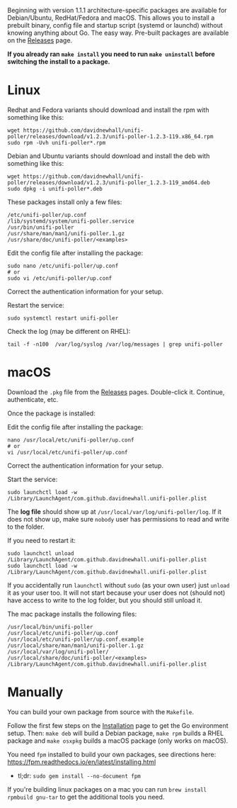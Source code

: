 Beginning with version 1.1.1 architecture-specific packages are available for Debian/Ubuntu, RedHat/Fedora and macOS. This allows you to install a prebuilt binary, config file and startup script (systemd or launchd) without knowing anything about Go. The easy way. Pre-built packages are available on the [Releases](https://github.com/davidnewhall/unifi-poller/releases) page.

**If you already ran `make install` you need to run `make uninstall` before switching the install to a package.**

# Linux

Redhat and Fedora variants should download and install the rpm with something like this:
```shell
wget https://github.com/davidnewhall/unifi-poller/releases/download/v1.2.3/unifi-poller-1.2.3-119.x86_64.rpm
sudo rpm -Uvh unifi-poller*.rpm
```

Debian and Ubuntu variants should download and install the deb with something like this:
```shell
wget https://github.com/davidnewhall/unifi-poller/releases/download/v1.2.3/unifi-poller_1.2.3-119_amd64.deb
sudo dpkg -i unifi-poller*.deb
```

These packages install only a few files:
```
/etc/unifi-poller/up.conf
/lib/systemd/system/unifi-poller.service
/usr/bin/unifi-poller
/usr/share/man/man1/unifi-poller.1.gz
/usr/share/doc/unifi-poller/<examples>
```

Edit the config file after installing the package:
```shell
sudo nano /etc/unifi-poller/up.conf
# or
sudo vi /etc/unifi-poller/up.conf
```
Correct the authentication information for your setup.

Restart the service:
```shell
sudo systemctl restart unifi-poller
```

Check the log (may be different on RHEL):
```shell
tail -f -n100  /var/log/syslog /var/log/messages | grep unifi-poller
```

# macOS

Download the `.pkg` file from the [Releases](https://github.com/davidnewhall/unifi-poller/releases) pages. Double-click it. Continue, authenticate, etc.

Once the package is installed:

Edit the config file after installing the package:
```shell
nano /usr/local/etc/unifi-poller/up.conf
# or
vi /usr/local/etc/unifi-poller/up.conf
```
Correct the authentication information for your setup.

Start the service:
```shell
sudo launchctl load -w /Library/LaunchAgent/com.github.davidnewhall.unifi-poller.plist
```

The **log file** should show up at `/usr/local/var/log/unifi-poller/log`. If it does not show up, make sure `nobody` user has permissions to read and write to the folder.

If you need to restart it:
```shell
sudo launchctl unload /Library/LaunchAgent/com.github.davidnewhall.unifi-poller.plist
sudo launchctl load -w /Library/LaunchAgent/com.github.davidnewhall.unifi-poller.plist
```
If you accidentally run `launchctl` without `sudo` (as your own user) just `unload` it as your user too. It will not start because your user does not (should not) have access to write to the log folder, but you should still unload it.

The mac package installs the following files:
```
/usr/local/bin/unifi-poller
/usr/local/etc/unifi-poller/up.conf
/usr/local/etc/unifi-poller/up.conf.example
/usr/local/share/man/man1/unifi-poller.1.gz
/usr/local/var/log/unifi-poller/
/usr/local/share/doc/unifi-poller/<examples>
/Library/LaunchAgent/com.github.davidnewhall.unifi-poller.plist
```

# Manually

You can build your own package from source with the `Makefile`.

Follow the first few steps on the [Installation](Installation) page to get the Go environment setup. Then: `make deb` will build a Debian package, `make rpm` builds a RHEL package and `make osxpkg` builds a macOS package (only works on macOS).

You need `fpm` installed to build your own packages, see directions here: https://fpm.readthedocs.io/en/latest/installing.html
- tl;dr: `sudo gem install --no-document fpm`

If you're building linux packages on a mac you can run `brew install rpmbuild gnu-tar` to get the additional tools you need.